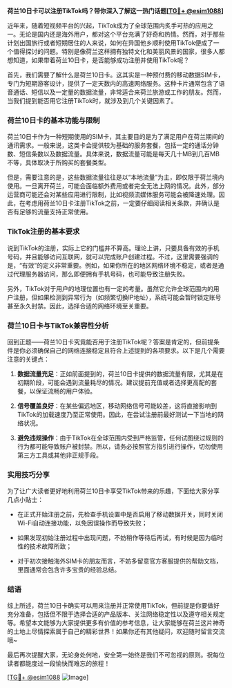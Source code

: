 **荷兰10日卡可以注册TikTok吗？带你深入了解这一热门话题[[TG💪+ @esim1088](https://t.me/s/esim1088)]**

近年来，随着短视频平台的兴起，TikTok成为了全球范围内炙手可热的应用之一。无论是国内还是海外用户，都对这个平台充满了好奇和热情。然而，对于那些计划出国旅行或者短期居住的人来说，如何在异国他乡顺利使用TikTok便成了一个值得探讨的问题。特别是像荷兰这样拥有独特文化和美丽风景的国家，很多人都想知道，如果带着荷兰10日卡，是否能够成功注册并使用TikTok呢？

首先，我们需要了解什么是荷兰10日卡。这其实是一种预付费的移动数据SIM卡，专门为短期游客设计，提供了一定天数内的高速网络服务。这种卡片通常包含了语音通话、短信以及一定量的数据流量，非常适合来荷兰旅游或工作的朋友。然而，当我们提到能否用它注册TikTok时，就涉及到几个关键因素了。

### **荷兰10日卡的基本功能与限制**

荷兰10日卡作为一种短期使用的SIM卡，其主要目的是为了满足用户在荷兰期间的通讯需求。一般来说，这类卡会提供较为基础的服务套餐，包括一定的通话分钟数、短信条数以及数据流量。具体来说，数据流量可能是每天几十MB到几百MB不等，具体取决于所购买的套餐类型。

但是，需要注意的是，这些数据流量往往是以“本地流量”为主，即仅限于荷兰境内使用。一旦离开荷兰，可能会面临额外费用或者完全无法上网的情况。此外，部分运营商可能还会对某些应用进行限制，比如视频流媒体服务可能会被降速处理。因此，在考虑用荷兰10日卡注册TikTok之前，一定要仔细阅读相关条款，并确认是否有足够的流量支持正常使用。

### **TikTok注册的基本要求**

说到TikTok的注册，实际上它的门槛并不算高。理论上讲，只要具备有效的手机号码，并且能够访问互联网，就可以完成账户创建过程。不过，这里需要强调的是，“有效”的定义非常重要。例如，如果你所在的地区网络环境不稳定，或者是通过代理服务器访问，那么即便拥有手机号码，也可能导致注册失败。

另外，TikTok对于用户的地理位置也有一定的考量。虽然它允许全球范围内的用户注册，但如果检测到异常行为（如频繁切换IP地址），系统可能会暂时锁定账号甚至永久封禁。因此，选择合适的网络环境至关重要。

### **荷兰10日卡与TikTok兼容性分析**

回到正题——荷兰10日卡究竟能否用于注册TikTok呢？答案是肯定的，但前提条件是你必须确保自己的网络连接稳定且符合上述提到的各项要求。以下是几个需要注意的关键点：

1. **数据流量充足**：正如前面提到的，荷兰10日卡提供的数据流量有限，尤其是在初期阶段，可能会遇到流量耗尽的情况。建议提前充值或者选择更高配的套餐，以保证流畅的用户体验。
   
2. **信号覆盖良好**：在某些偏远地区，移动网络信号可能较差，这将直接影响到TikTok的加载速度乃至正常使用。因此，在尝试注册前最好测试一下当地的网络状况。

3. **避免违规操作**：由于TikTok在全球范围内受到严格监管，任何试图绕过规则的行为都可能导致账户被封禁。所以，请务必按照官方指引进行操作，切勿使用第三方工具或其他非正规手段。

### **实用技巧分享**

为了让广大读者更好地利用荷兰10日卡享受TikTok带来的乐趣，下面给大家分享几点小贴士：

- 在正式开始注册之前，先检查手机设置中是否启用了移动数据开关，同时关闭Wi-Fi自动连接功能，以免因误操作而导致失败；
  
- 如果发现初始注册过程中出现问题，不妨稍作等待后再试，有时候是因为临时性的技术故障所致；
  
- 对于初次接触海外SIM卡的朋友而言，不妨多留意官方客服提供的帮助文档，里面通常会包含许多宝贵的经验总结。

### **结语**

综上所述，荷兰10日卡确实可以用来注册并正常使用TikTok，但前提是你要做好充分准备，包括但不限于选择合适的产品版本、关注网络稳定性以及遵守相关规定等。希望本文能够为大家提供更多有价值的参考信息，让大家能够在荷兰这片神奇的土地上尽情探索属于自己的精彩世界！如果你还有其他疑问，欢迎随时留言交流哦~

最后再次提醒大家，无论身处何地，安全第一始终是我们不可忽视的原则。祝每位读者都能度过一段愉快而难忘的旅程！

[[TG💪+ @esim1088](https://t.me/s/esim1088) ![Image](https://i.postimg.cc/4NQfJmqS/Snipaste-2025-05-13-00-14-12.png)]